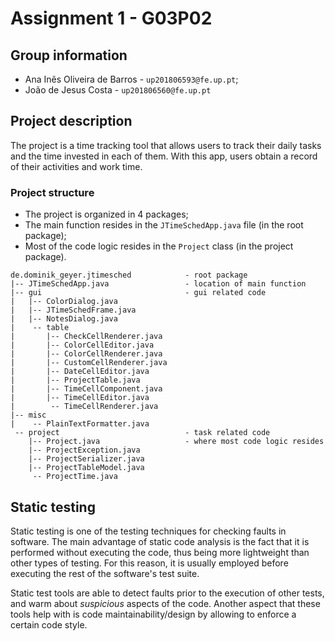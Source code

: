 # Assignment 1 - G03P02

## Group information

- Ana Inês Oliveira de Barros - `up201806593@fe.up.pt`;
- João de Jesus Costa - `up201806560@fe.up.pt`

## Project description

The project is a time tracking tool that allows users to track their daily tasks
and the time invested in each of them. With this app, users obtain a record of
their activities and work time.

### Project structure

- The project is organized in 4 packages;
- The main function resides in the `JTimeSchedApp.java` file (in the root package);
- Most of the code logic resides in the `Project` class (in the project package).

```none
de.dominik_geyer.jtimesched            - root package
|-- JTimeSchedApp.java                 - location of main function
|-- gui                                - gui related code
|   |-- ColorDialog.java
|   |-- JTimeSchedFrame.java
|   |-- NotesDialog.java
|    -- table
|       |-- CheckCellRenderer.java
|       |-- ColorCellEditor.java
|       |-- ColorCellRenderer.java
|       |-- CustomCellRenderer.java      
|       |-- DateCellEditor.java
|       |-- ProjectTable.java
|       |-- TimeCellComponent.java
|       |-- TimeCellEditor.java
|        -- TimeCellRenderer.java
|-- misc
|    -- PlainTextFormatter.java
 -- project                            - task related code
    |-- Project.java                   - where most code logic resides
    |-- ProjectException.java
    |-- ProjectSerializer.java
    |-- ProjectTableModel.java
     -- ProjectTime.java
```

## Static testing

Static testing is one of the testing techniques for checking faults in software.
The main advantage of static code analysis is the fact that it is performed without
executing the code, thus being more lightweight than other types of testing. For
this reason, it is usually employed before executing the rest of the software's
test suite.

Static test tools are able to detect faults prior to the execution of other tests,
and warm about _suspicious_ aspects of the code. Another aspect that these tools
help with is code maintainability/design by allowing to enforce a certain code style.